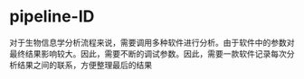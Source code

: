 # pipeline-ID
对于生物信息学分析流程来说，需要调用多种软件进行分析。由于软件中的参数对最终结果影响较大。因此，需要不断的调试参数。因此，需要一款软件记录每次分析结果之间的联系，方便整理最后的结果
